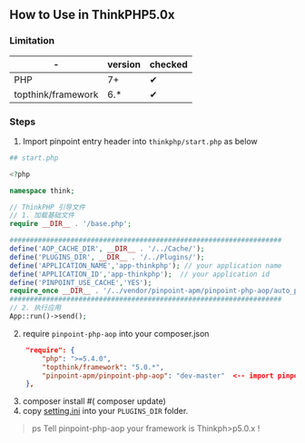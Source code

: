 ## How to Use in ThinkPHP5.0x

### Limitation

| -                  | version | checked |
| ------------------ | ------- | ------- |
| PHP                | 7+      | ✔      |
| topthink/framework | 6.*   | ✔      |

### Steps

1. Import pinpoint entry header into `thinkphp/start.php` as below

```php
## start.php

<?php

namespace think;

// ThinkPHP 引导文件
// 1. 加载基础文件
require __DIR__ . '/base.php';

###################################################################
define('AOP_CACHE_DIR', __DIR__ . '/../Cache/');
define('PLUGINS_DIR', __DIR__ . '/../Plugins/');
define('APPLICATION_NAME','app-thinkphp'); // your application name
define('APPLICATION_ID','app-thinkphp');  // your application id
define('PINPOINT_USE_CACHE','YES');
require_once __DIR__ . '/../vendor/pinpoint-apm/pinpoint-php-aop/auto_pinpointed.php';
###################################################################
// 2. 执行应用
App::run()->send();

```

2. require `pinpoint-php-aop` into your composer.json

```json
    "require": {
        "php": ">=5.4.0",
        "topthink/framework": "5.0.*",
        "pinpoint-apm/pinpoint-php-aop": "dev-master"  <-- import pinpoint-php-aop
    },
```

3. composer install #( composer update)
4. copy [setting.ini](./setting.ini) into your `PLUGINS_DIR` folder.

> ps Tell pinpoint-php-aop your framework is Thinkph>p5.0.x !
